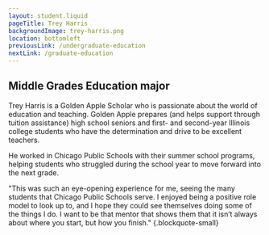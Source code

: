 ```yaml
---
layout: student.liquid
pageTitle: Trey Harris
backgroundImage: trey-harris.png
location: bottomleft
previousLink: /undergraduate-education
nextLink: /graduate-education
---
```


## Middle Grades Education major

Trey Harris is a Golden Apple Scholar who is passionate about the world of education and teaching. Golden Apple prepares (and helps support through tuition assistance) high school seniors and first- and second-year Illinois college students who have the determination and drive to be excellent teachers.

He worked in Chicago Public Schools with their summer school programs, helping students who struggled during the school year to move forward into the next grade.

"This was such an eye-opening experience for me, seeing the many students that Chicago Public Schools serve. I enjoyed being a positive role model to look up to, and I hope they could see themselves doing some of the things I do. I want to be that mentor that shows them that it isn’t always about where you start, but how you finish." {.blockquote-small}
